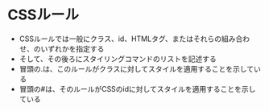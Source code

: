 # CSSルール
- CSSルールでは一般にクラス、id、HTMLタグ、またはそれらの組み合わせ、のいずれかを指定する
- そして、その後ろにスタイリングコマンドのリストを記述する
- 冒頭の.は、このルールがクラスに対してスタイルを適用することを示している
- 冒頭の#は、そのルールがCSSのidに対してスタイルを適用することを示している
